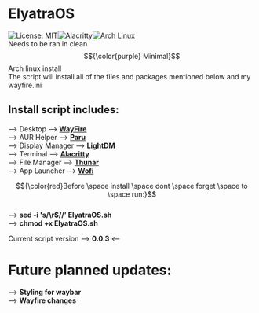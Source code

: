 # ElyatraOS
[![License: MIT](https://img.shields.io/badge/License-MIT-yellow.svg)](https://opensource.org/licenses/MIT)[![Alacritty](https://img.shields.io/badge/Alacritty-F46D01?logo=alacritty&logoColor=fff)](#)[![Arch Linux](https://img.shields.io/badge/Arch%20Linux-1793D1?logo=arch-linux&logoColor=fff)](#)<br>
Needs to be ran in clean $${\color{purple} Minimal}$$ Arch linux install <br>
The script will install all of the files and packages mentioned below and my wayfire.ini<br>
## Install script includes: <br>
--> Desktop --> [**WayFire**](https://wayfire.org/) <br>
--> AUR Helper -->  [**Paru**](https://github.com/Morganamilo/paru) <br>
--> Display Manager --> [**LightDM**](https://wiki.archlinux.org/title/LightDM) <br>
--> Terminal --> [**Alacritty**](https://alacritty.org/) <br>
--> File Manager --> [**Thunar**](https://docs.xfce.org/xfce/thunar/start) <br>
--> App Launcher --> [**Wofi**](https://github.com/SimplyCEO/wofi)

$${\color{red}Before \space install \space dont \space forget \space to \space run:}$$<br>
--> **sed -i 's/\r$//' ElyatraOS.sh** <br>
--> **chmod +x ElyatraOS.sh**

Current script version --> **0.0.3** <--

# Future planned updates:<br>
--> **Styling for waybar** <br>
--> **Wayfire changes**
